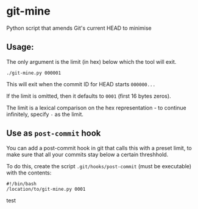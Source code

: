 # git-mine

Python script that amends Git's current HEAD to minimise

## Usage:

The only argument is the limit (in hex) below which the tool will exit.

```
./git-mine.py 000001
```

This will exit when the commit ID for HEAD starts `000000...`

If the limit is omitted, then it defaults to `0001` (first 16 bytes zeros).

The limit is a lexical comparison on the hex representation - to continue infinitely, specify `-` as the limit.

## Use as `post-commit` hook

You can add a post-commit hook in git that calls this with a preset limit, to make sure that all your commits stay below a certain threshhold.

To do this, create the script `.git/hooks/post-commit` (must be executable) with the contents:

```
#!/bin/bash
/location/to/git-mine.py 0001
```

test
